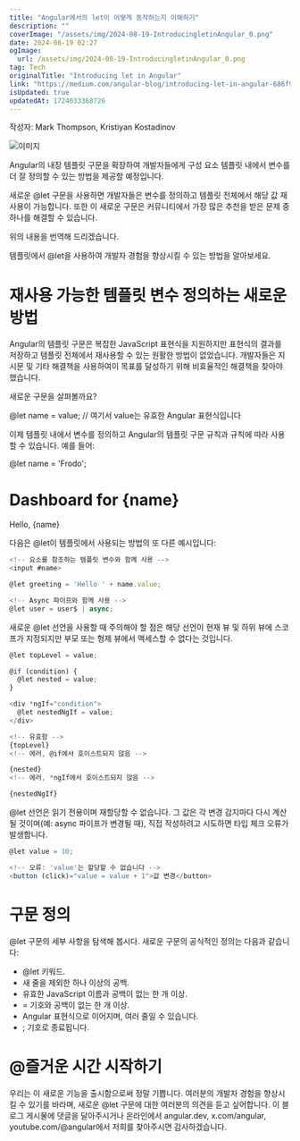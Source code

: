 ```yaml
---
title: "Angular에서의 let이 어떻게 동작하는지 이해하기"
description: ""
coverImage: "/assets/img/2024-08-19-IntroducingletinAngular_0.png"
date: 2024-08-19 02:27
ogImage: 
  url: /assets/img/2024-08-19-IntroducingletinAngular_0.png
tag: Tech
originalTitle: "Introducing let in Angular"
link: "https://medium.com/angular-blog/introducing-let-in-angular-686f9f383f0f"
isUpdated: true
updatedAt: 1724033368726
---
```



작성자: Mark Thompson, Kristiyan Kostadinov

![이미지](/assets/img/2024-08-19-IntroducingletinAngular_0.png)

Angular의 내장 템플릿 구문을 확장하여 개발자들에게 구성 요소 템플릿 내에서 변수를 더 잘 정의할 수 있는 방법을 제공할 예정입니다.

새로운 @let 구문을 사용하면 개발자들은 변수를 정의하고 템플릿 전체에서 해당 값 재사용이 가능합니다. 또한 이 새로운 구문은 커뮤니티에서 가장 많은 추천을 받은 문제 중 하나를 해결할 수 있습니다.

<!-- cozy-coder - 수평 -->
<ins class="adsbygoogle"
     style="display:block"
     data-ad-client="ca-pub-4877378276818686"
     data-ad-slot="1107185301"
     data-ad-format="auto"
     data-full-width-responsive="true"></ins>
<script>
     (adsbygoogle = window.adsbygoogle || []).push({});
</script>

위의 내용을 번역해 드리겠습니다.

템플릿에서 @let을 사용하여 개발자 경험을 향상시킬 수 있는 방법을 알아보세요.

# 재사용 가능한 템플릿 변수 정의하는 새로운 방법

Angular의 템플릿 구문은 복잡한 JavaScript 표현식을 지원하지만 표현식의 결과를 저장하고 템플릿 전체에서 재사용할 수 있는 원활한 방법이 없었습니다. 개발자들은 지시문 및 기타 해결책을 사용하여이 목표를 달성하기 위해 비효율적인 해결책을 찾아야 했습니다.

새로운 구문을 살펴볼까요?

<!-- cozy-coder - 수평 -->
<ins class="adsbygoogle"
     style="display:block"
     data-ad-client="ca-pub-4877378276818686"
     data-ad-slot="1107185301"
     data-ad-format="auto"
     data-full-width-responsive="true"></ins>
<script>
     (adsbygoogle = window.adsbygoogle || []).push({});
</script>


@let name = value; // 여기서 value는 유효한 Angular 표현식입니다


이제 템플릿 내에서 변수를 정의하고 Angular의 템플릿 구문 규칙과 규칙에 따라 사용할 수 있습니다. 예를 들어:


@let name = 'Frodo';
<h1>Dashboard for {name}</h1>
Hello, {name}


다음은 @let이 템플릿에서 사용되는 방법의 또 다른 예시입니다:

<!-- cozy-coder - 수평 -->
<ins class="adsbygoogle"
     style="display:block"
     data-ad-client="ca-pub-4877378276818686"
     data-ad-slot="1107185301"
     data-ad-format="auto"
     data-full-width-responsive="true"></ins>
<script>
     (adsbygoogle = window.adsbygoogle || []).push({});
</script>

```js
<!-- 요소를 참조하는 템플릿 변수와 함께 사용 -->
<input #name>

@let greeting = 'Hello ' + name.value;

<!-- Async 파이프와 함께 사용 -->
@let user = user$ | async;
```

새로운 @let 선언을 사용할 때 주의해야 할 점은 해당 선언이 현재 뷰 및 하위 뷰에 스코프가 지정되지만 부모 또는 형제 뷰에서 액세스할 수 없다는 것입니다.

```js
@let topLevel = value;

@if (condition) {
  @let nested = value;
}

<div *ngIf="condition">
  @let nestedNgIf = value;
</div>

<!-- 유효함 -->
{topLevel}
<!-- 에러, @if에서 호이스트되지 않음 -->

{nested}
<!-- 에러, *ngIf에서 호이스트되지 않음 -->

{nestedNgIf}
```

@let 선언은 읽기 전용이며 재할당할 수 없습니다. 그 값은 각 변경 감지마다 다시 계산될 것이며(예: async 파이프가 변경될 때), 직접 작성하려고 시도하면 타입 체크 오류가 발생합니다. 


<!-- cozy-coder - 수평 -->
<ins class="adsbygoogle"
     style="display:block"
     data-ad-client="ca-pub-4877378276818686"
     data-ad-slot="1107185301"
     data-ad-format="auto"
     data-full-width-responsive="true"></ins>
<script>
     (adsbygoogle = window.adsbygoogle || []).push({});
</script>

```js
@let value = 10;

<!-- 오류: 'value'는 할당할 수 없습니다 -->
<button (click)="value = value + 1">값 변경</button>
```

# 구문 정의

@let 구문의 세부 사항을 탐색해 봅시다. 새로운 구문의 공식적인 정의는 다음과 같습니다:

- @let 키워드.
- 새 줄을 제외한 하나 이상의 공백.
- 유효한 JavaScript 이름과 공백이 없는 한 개 이상.
- = 기호와 공백이 없는 한 개 이상.
- Angular 표현식으로 이어지며, 여러 줄일 수 있습니다.
- ; 기호로 종료됩니다.

<!-- cozy-coder - 수평 -->
<ins class="adsbygoogle"
     style="display:block"
     data-ad-client="ca-pub-4877378276818686"
     data-ad-slot="1107185301"
     data-ad-format="auto"
     data-full-width-responsive="true"></ins>
<script>
     (adsbygoogle = window.adsbygoogle || []).push({});
</script>

# @즐거운 시간 시작하기

우리는 이 새로운 기능을 출시함으로써 정말 기쁩니다. 여러분의 개발자 경험을 향상시킬 수 있기를 바라며, 새로운 @let 구문에 대한 여러분의 의견을 듣고 싶어합니다. 이 블로그 게시물에 댓글을 달아주시거나 온라인에서 angular.dev, x.com/angular, youtube.com/@angular에서 저희를 찾아주시면 감사하겠습니다.